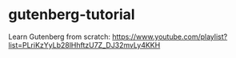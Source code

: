 # gutenberg-tutorial
Learn Gutenberg from scratch: https://www.youtube.com/playlist?list=PLriKzYyLb28lHhftzU7Z_DJ32mvLy4KKH

